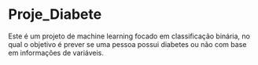 # Proje_Diabete
Este é um projeto de machine learning focado em classificação binária, no qual o objetivo é prever se uma pessoa possui diabetes ou não com base em informações de variáveis. 
